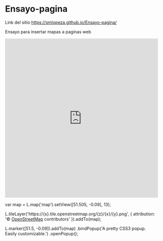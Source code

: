 # Ensayo-pagina

Link del sitio 
https://smlopeza.github.io/Ensayo-pagina/

Ensayo para insertar mapas a paginas web

<iframe id="igraph" scrolling="no" style="border:none;" seamless="seamless" src="https://plot.ly/~chris/1638.embed" height="525" width="100%"></iframe>

var map = L.map('map').setView([51.505, -0.09], 13);

L.tileLayer('https://{s}.tile.openstreetmap.org/{z}/{x}/{y}.png', {
    attribution: '&copy; <a href="https://www.openstreetmap.org/copyright">OpenStreetMap</a> contributors'
}).addTo(map);

L.marker([51.5, -0.09]).addTo(map)
    .bindPopup('A pretty CSS3 popup.<br> Easily customizable.')
    .openPopup();
